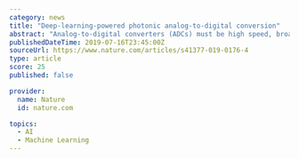 ```yaml
---
category: news
title: "Deep-learning-powered photonic analog-to-digital conversion"
abstract: "Analog-to-digital converters (ADCs) must be high speed, broadband, and accurate for the development of modern information systems, such as radar, imaging, and communications systems; photonic technologies are regarded as promising technologies for ..."
publishedDateTime: 2019-07-16T23:45:00Z
sourceUrl: https://www.nature.com/articles/s41377-019-0176-4
type: article
score: 25
published: false

provider:
  name: Nature
  id: nature.com

topics:
  - AI
  - Machine Learning
---
```

